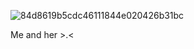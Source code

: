 ![84d8619b5cdc46111844e020426b31bc](https://github.com/user-attachments/assets/b3929ace-c167-49ed-a940-284069704c2c)

Me and her >.<
